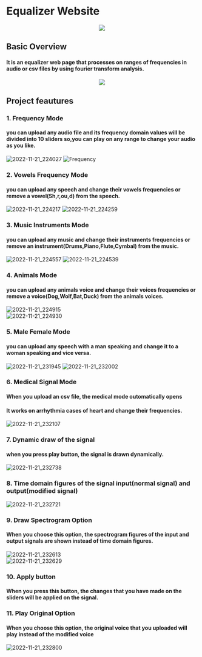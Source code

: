 # Equalizer Website
<p align="center">
    <img src="https://user-images.githubusercontent.com/87495750/203169343-46e70350-b5da-4200-b2dd-f45e218915a4.gif"> 
    
    

## Basic Overview
#### It is an equalizer web page that processes on ranges of frequencies in audio or csv files by using fourier transform analysis. 
<p align="center">
    <img src="https://user-images.githubusercontent.com/87495750/203153675-3dad81bd-c4d6-4b5b-8b9e-c240f8eb64e5.png">   


## Project feautures
    
### 1. Frequency Mode
#### you can upload any audio file and its frequency domain values will be divided into 10 sliders so,you can play on any range to change your audio as you like.
![2022-11-21_224027](https://user-images.githubusercontent.com/87495750/203154188-b5ff6664-2a61-462d-a687-3f2e573a00ba.jpg)
![Frequency](https://user-images.githubusercontent.com/87495750/203154256-c2184251-ad39-4f7e-8e13-2fd91d61fc38.jpg)


### 2. Vowels Frequency Mode
#### you can upload any speech and change their vowels frequencies or remove a vowel(Sh,r,ou,d) from the speech.
![2022-11-21_224217](https://user-images.githubusercontent.com/87495750/203154611-685c2b0e-953b-429c-bab5-43708940d08f.jpg)
![2022-11-21_224259](https://user-images.githubusercontent.com/87495750/203154676-b61259a5-4253-49de-a776-a13debc5c5c2.jpg)  
        
### 3. Music Instruments Mode
####  you can upload any music and change their instruments frequencies or remove an instrument(Drums,Piano,Flute,Cymbal) from the music.  
![2022-11-21_224557](https://user-images.githubusercontent.com/87495750/203155298-e7050e09-ae52-4d00-a7ee-2d454fcc9a91.jpg)
![2022-11-21_224539](https://user-images.githubusercontent.com/87495750/203155370-6be625b5-9197-4721-a917-34883d1347fc.jpg)
  
### 4. Animals Mode
#### you can upload any animals voice and change their voices frequencies or remove a voice(Dog,Wolf,Bat,Duck) from the animals voices. 
![2022-11-21_224915](https://user-images.githubusercontent.com/87495750/203155542-257e41c3-1c90-48e0-bf35-f5eca57044c4.jpg)       
![2022-11-21_224930](https://user-images.githubusercontent.com/87495750/203155609-dc69e079-b801-491a-8007-d3d5db96e07f.jpg)

### 5. Male Female Mode
#### you can upload any speech with a man speaking and change it to a woman speaking and vice versa. 
![2022-11-21_231945](https://user-images.githubusercontent.com/87495750/203161837-85142362-5c1a-43f1-b3c1-75082d50164d.jpg)
![2022-11-21_232002](https://user-images.githubusercontent.com/87495750/203161928-96474360-fde5-432d-9928-0eb5fbd37bca.jpg)  

### 6. Medical Signal Mode
#### When you upload an csv file, the medical mode outomatically opens
#### It works on arrhythmia cases of heart and change their frequencies.  
![2022-11-21_232107](https://user-images.githubusercontent.com/87495750/203163796-7acb22df-6960-4bca-93e2-de0a7a6f97af.jpg)

### 7. Dynamic draw of the signal
#### when you press play button, the signal is drawn dynamically.
![2022-11-21_232738](https://user-images.githubusercontent.com/87495750/203164547-f2a7c920-3b47-4c41-b85b-6ce362587853.jpg)    

### 8. Time domain figures of the signal input(normal signal) and output(modified signal)
![2022-11-21_232721](https://user-images.githubusercontent.com/87495750/203164636-e71e7738-7b81-4c35-9143-5f3eeaad21e1.jpg)

### 9. Draw Spectrogram Option
#### When you choose this option, the spectrogram figures of the input and output signals are shown instead of time domain figures.
![2022-11-21_232613](https://user-images.githubusercontent.com/87495750/203170221-c9905344-0876-4403-aa55-9326157d15cb.jpg)    
![2022-11-21_232629](https://user-images.githubusercontent.com/87495750/203164881-b9ec2043-83e7-4f5f-b4c7-51f9efd68a34.jpg)  
  
### 10. Apply button
#### When you press this button, the changes that you have made on the sliders will be applied on the signal.  
  
### 11. Play Original Option 
#### When you choose this option, the original voice that you uploaded will play instead of the modified voice
![2022-11-21_232800](https://user-images.githubusercontent.com/87495750/203164965-c7dcabc1-e9df-4974-8371-baa0a6b9c7a8.jpg)  


